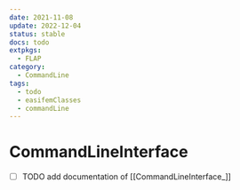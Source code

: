 ```yaml
---
date: 2021-11-08
update: 2022-12-04
status: stable
docs: todo
extpkgs:
  - FLAP
category:
  - CommandLine
tags:
  - todo
  - easifemClasses
  - commandLine
---
```


# CommandLineInterface

- [ ] TODO add documentation of [[CommandLineInterface_]]
